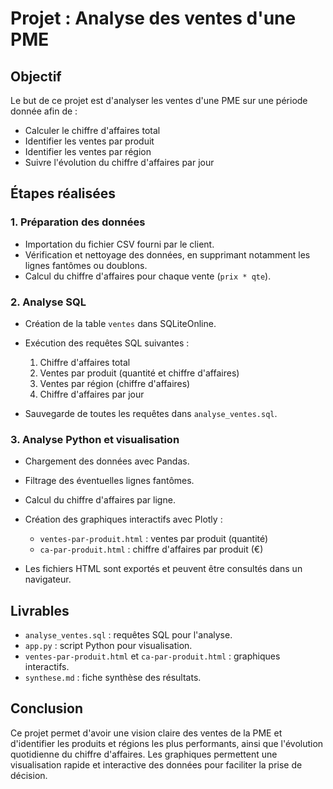 # Projet : Analyse des ventes d'une PME 

## Objectif

Le but de ce projet est d'analyser les ventes d'une PME sur une période donnée afin de :

* Calculer le chiffre d'affaires total
* Identifier les ventes par produit
* Identifier les ventes par région
* Suivre l'évolution du chiffre d'affaires par jour

## Étapes réalisées

### 1. Préparation des données

* Importation du fichier CSV fourni par le client.
* Vérification et nettoyage des données, en supprimant notamment les lignes fantômes ou doublons.
* Calcul du chiffre d'affaires pour chaque vente (`prix * qte`).

### 2. Analyse SQL

* Création de la table `ventes` dans SQLiteOnline.
* Exécution des requêtes SQL suivantes :

  1. Chiffre d'affaires total
  2. Ventes par produit (quantité et chiffre d'affaires)
  3. Ventes par région (chiffre d'affaires)
  4. Chiffre d'affaires par jour
* Sauvegarde de toutes les requêtes dans `analyse_ventes.sql`.

### 3. Analyse Python et visualisation

* Chargement des données avec Pandas.
* Filtrage des éventuelles lignes fantômes.
* Calcul du chiffre d'affaires par ligne.
* Création des graphiques interactifs avec Plotly :

  * `ventes-par-produit.html` : ventes par produit (quantité)
  * `ca-par-produit.html` : chiffre d'affaires par produit (€)
* Les fichiers HTML sont exportés et peuvent être consultés dans un navigateur.

## Livrables

* `analyse_ventes.sql` : requêtes SQL pour l'analyse.
* `app.py` : script Python pour visualisation.
* `ventes-par-produit.html` et `ca-par-produit.html` : graphiques interactifs.
* `synthese.md` : fiche synthèse des résultats.

## Conclusion

Ce projet permet d'avoir une vision claire des ventes de la PME et d'identifier les produits et régions les plus performants, ainsi que l'évolution quotidienne du chiffre d'affaires. Les graphiques permettent une visualisation rapide et interactive des données pour faciliter la prise de décision.

